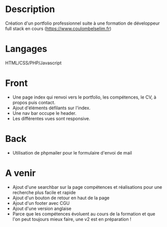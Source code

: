 # Description
Création d'un portfolio professionnel suite à une formation de développeur full stack en cours (https://www.coulombelselim.fr)
# Langages
HTML/CSS/PHP/Javascript
# Front
- Une page index qui renvoi vers le portfolio, les compétences, le CV, à propos puis contact.
- Ajout d'éléments défilants sur l'index.
- Une nav bar occupe le header.
- Les différentes vues sont responsive.
# Back
- Utilisation de phpmailer pour le formulaire d'envoi de mail
# A venir
- Ajout d'une searchbar sur la page compétences et réalisations pour une recherche plus facile et rapide
- Ajout d'un bouton de retour en haut de la page
- Ajout d'un footer avec CGU
- Ajout d'une version anglaise
- Parce que les compétences évoluent au cours de la formation et que l'on peut toujours mieux faire, une v2 est en préparation ! 
